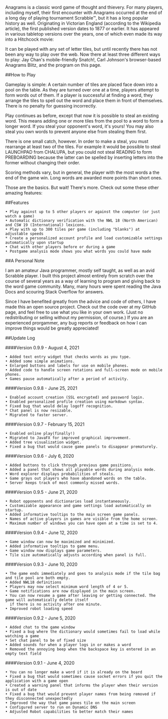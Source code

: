 Anagrams is a classic word game of thought and thievery. For many players, including myself, their first encounter with Anagrams occurred at the end of a long day of playing tournament Scrabble™, but it has a long popular history as well. Originating in Victorian England (according to the Wikipedia article), the first published version dates to 1877 or earlier. It has appeared in various tabletop versions over the years, one of which even made its way into a Hitchcock movie:

It can be played with any set of letter tiles, but until recently there has not been any way to play over the web. Now there at least three different ways to play: Jay Chan's mobile-friendly Snatch!, Carl Johnson's browser-based Anagrams Blitz, and the program on this page.

##How to Play

Gameplay is simple: A certain number of tiles are placed face down into a pool on the table. As they are turned over one at a time, players attempt to form words out of them. If a player is successful at finding a word, they arrange the tiles to spell out the word and place them in front of themselves. There is no penalty for guessing incorrectly.

Play continues as before, except that now it is possible to steal an existing word. This means adding one or more tiles from the pool to a word to form a longer word. If you steal your opponent's word, it's yours! You may also steal you own words to prevent anyone else from stealing them first.

There is one small catch, however. In order to make a steal, you must rearrange at least two of the tiles. For example it would be possible to steal LAUNCHPAD from CHALUPA, but you could not steal READING to form PREBOARDING because the latter can be spelled by inserting letters into the former without changing their order.

Scoring methods vary, but in general, the player with the most words a the end of the game win. Long words are awarded more points than short ones.

Those are the basics. But wait! There's more. Check out some these other amazing features:

##Features

    • Play against up to 5 other players or against the computer (or just watch a game)
    • Automatic dictionary verification with the NWL 18 (North American) and CSW 19 (International) lexicons.
    • Play with up to 300 tiles per game (including "blanks") at adjustable speeds
    * Create a personalized account profile and load customizable settings automatically upon startup
    • Chat with other players before or during a game
    • Postgame analysis mode shows you what words you could have made

##A Personal Note

I am an amateur Java programmer, mostly self taught, as well as an avid Scrabble player. I built this project almost entirely from scratch over the course of several years as a way of learning to program and giving back to the word game community. Many, many hours were spent reading the Java Docs and scouring Stack Overflow for answers.

Since I have benefited greatly from the advice and code of others, I have made this an open source project. Check out the code over at my GitHub page, and feel free to use what you like in your own work. (Just no redistributing or selling without my permission, of course.) If you are an experienced prorgammer, any bug reports or feedback on how I can improve things would be greatly appreciated!

##Update Log

####Version 0.9.9 - August 4, 2021

    • Added text entry widget that checks words as you type.
    • Added some simple animations.
    • Enlarged buttons and labels for use on mobile phones.
    • Added code to handle screen rotations and full-screen mode on mobile phones.
    • Games pause automatically after a period of activity.

####Version 0.9.8 - June 25, 2021

    • Enabled account creation (SSL encrypted) and password login.
    • Enabled personalized profile creation using markdown syntax.
    * Fixed bug that would delay logoff recognition.
    * Chat panel is now resizable.
    * Migrated to faster server.

####Version 0.9.7 - February 15, 2021

    • Enabled online play(finally!)
    • Migrated to JavaFX for improved graphical improvement.
    • Added tree visualization widget.
    • Fixed a bug that would cause game panels to disappear prematurely.

####Version 0.9.6 - July 6, 2020

    • Added buttons to click through previous game positions.
    • Added a panel that shows all playable words during analysis mode.
    • Word explorer displays probabilities of steals.
    • Game grays out players who have abandoned words on the table.
    • Server keeps track of most commonly missed words.

####Version 0.9.5 - June 21, 2020

    • Robot opponents and dictionaries load instantaneously.
    • Customizable appearance and game settings load automatically on startup.
    • Added informative tooltips to the main screen game panels.
    • Names of active players in games are visible from the home screen.
    • Maximum number of windows you can have open at a time is set to 4.

####Version 0.9.4 - June 12, 2020

    • Game window can now be maximized and minimized.
    • Added informative tooltips to game menu.
    • Game window now displays game parameters.
    • Tile size automatically adjusts according when panel is full.

####Version 0.9.3 - June 10, 2020

    • The game ends immediately and goes to analysis mode if the tile bag and tile pool are both empty.
    • Added NWL18 definitions
    • Players may now select minimum word length of 4 or 5.
    • Game notifications are now displayed in the main screen.
    • You can now resume a game after leaving or getting connected. The game will automatically delete itself
      if there is no activity after one minute.
    • Improved robot loading speed

####Version 0.9.2 - June 5, 2020

    • Added chat to the game window
    • Fixed a bug where the dictionary would sometimes fail to load while watching a game
    • Set chat panel to be of fixed size
    • Added sounds for when a player logs in or makes a word
    • Removed the annoying beep when the backspace key is entered in an empty text field

####Version 0.9.1 - June 4, 2020

    • You can no longer make a word if it is already on the board
    • Fixed a bug that would sometimes cause socket errors if you quit the application with a game open
    • Created a warning panel that informs the player when their version is out of date
    • Fixed a bug that would prevent player names from being removed if they disconnected unexpectedly
    • Improved the way that game panes tile on the main screen
    • Configured server to run on Dynamic DNS
    • Adjusted Robot capabilities to better match their names


